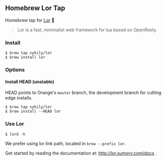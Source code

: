 ## Homebrew Lor Tap

Homebrew tap for [Lor] 🍊

> Lor is a fast, minimalist web framework for lua based on OpenResty.

### Install

```shell
$ brew tap syhily/lor
$ brew install lor
```

### Options

#### Install HEAD (unstable)

HEAD points to Orange's `master` branch, the development branch for cutting edge installs.

```shell
$ brew tap syhily/lor
$ brew install --HEAD lor
```

### Use Lor

```shell
$ lord -h
```

We prefer using lor link path, located in `brew --prefix lor`.

Get started by reading the documentation at: http://lor.sumory.com/docs .

[Lor]: http://lor.sumory.com/
